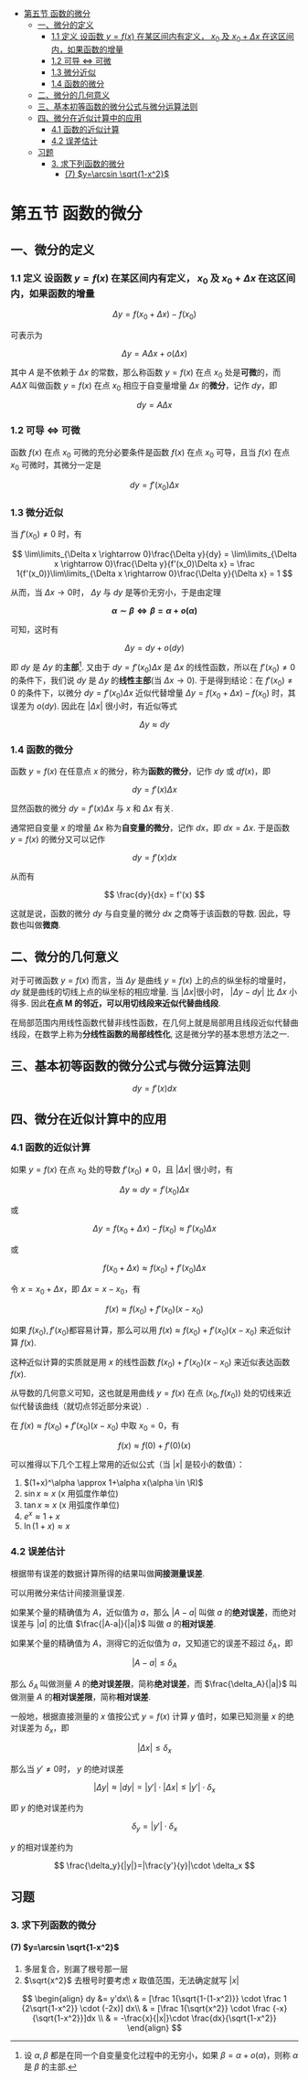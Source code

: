 - [第五节 函数的微分](#第五节-函数的微分)
  - [一、微分的定义](#一微分的定义)
    - [1.1 定义 设函数 $y=f(x)$ 在某区间内有定义， $x_0$ 及 $x_0+\Delta x$ 在这区间内，如果函数的增量](#11-定义-设函数-yfx-在某区间内有定义-x_0-及-x_0delta-x-在这区间内如果函数的增量)
    - [1.2 可导 $\iff$ 可微](#12-可导-iff-可微)
    - [1.3 微分近似](#13-微分近似)
    - [1.4 函数的微分](#14-函数的微分)
  - [二、微分的几何意义](#二微分的几何意义)
  - [三、基本初等函数的微分公式与微分运算法则](#三基本初等函数的微分公式与微分运算法则)
  - [四、微分在近似计算中的应用](#四微分在近似计算中的应用)
    - [4.1 函数的近似计算](#41-函数的近似计算)
    - [4.2 误差估计](#42-误差估计)
  - [习题](#习题)
    - [3. 求下列函数的微分](#3-求下列函数的微分)
      - [(7) $y=\arcsin \sqrt{1-x^2}$](#7-yarcsin-sqrt1-x2)

# 第五节 函数的微分

## 一、微分的定义

### 1.1 定义 设函数 $y=f(x)$ 在某区间内有定义， $x_0$ 及 $x_0+\Delta x$ 在这区间内，如果函数的增量

$$
\Delta y=f(x_0+\Delta x) - f(x_0)
$$

可表示为

$$
\Delta y=A\Delta x + o(\Delta x)
$$

其中 $A$ 是不依赖于 $\Delta x$ 的常数，那么称函数 $y=f(x)$ 在点 $x_0$ 处是**可微**的，而 $A\Delta X$ 叫做函数 $y=f(x)$ 在点 $x_0$ 相应于自变量增量 $\Delta x$ 的**微分**，记作 $dy$，即

$$
dy=A\Delta x
$$

### 1.2 可导 $\iff$ 可微

函数 $f(x)$ 在点 $x_0$ 可微的充分必要条件是函数 $f(x)$ 在点 $x_0$ 可导，且当 $f(x)$ 在点 $x_0$ 可微时，其微分一定是

$$
dy=f'(x_0)\Delta x
$$

### 1.3 微分近似

当 $f'(x_0) \ne 0$ 时，有

$$
\lim\limits_{\Delta x \rightarrow 0}\frac{\Delta y}{dy} = \lim\limits_{\Delta x \rightarrow 0}\frac{\Delta y}{f'(x_0)\Delta x} = \frac 1{f'(x_0)}\lim\limits_{\Delta x \rightarrow 0}\frac{\Delta y}{\Delta x} = 1
$$

从而，当 $\Delta x \rightarrow 0$时， $\Delta y$ 与 $dy$ 是等价无穷小，于是由定理

<strong>

$$
\alpha \sim \beta \iff \beta = \alpha + o(\alpha)
$$

</strong>

可知，这时有

$$
\Delta y = dy + o(dy)
$$

即 $dy$ 是 $\Delta y$ 的**主部**[^1]. 又由于 $dy=f'(x_0)\Delta x$ 是 $\Delta x$ 的线性函数，所以在 $f'(x_0)\ne 0$ 的条件下，我们说 $dy$ 是 $\Delta y$ 的**线性主部**(当 $\Delta x\rightarrow 0$). 于是得到结论：在 $f'(x_0)\ne0$ 的条件下，以微分 $dy=f'(x_0)\Delta x$ 近似代替增量 $\Delta y=f(x_0+\Delta x)-f(x_0)$ 时，其误差为 $o(dy)$. 因此在 $|\Delta x|$ 很小时，有近似等式

$$
\Delta y \approx dy
$$

### 1.4 函数的微分

函数 $y=f(x)$ 在任意点 $x$ 的微分，称为**函数的微分**，记作 $dy$ 或 $df(x)$，即

$$
dy=f'(x)\Delta x
$$

显然函数的微分 $dy=f'(x)\Delta x$ 与 $x$ 和 $\Delta x$ 有关.

通常把自变量 $x$ 的增量 $\Delta x$ 称为**自变量的微分**，记作 $dx$，即 $dx=\Delta x$. 于是函数 $y=f(x)$ 的微分又可以记作

$$
dy=f'(x)dx
$$

从而有

$$
\frac{dy}{dx} = f'(x)
$$

这就是说，函数的微分 $dy$ 与自变量的微分 $dx$ 之商等于该函数的导数. 因此，导数也叫做**微商**.

## 二、微分的几何意义

对于可微函数 $y=f(x)$ 而言，当 $\Delta y$ 是曲线 $y=f(x)$ 上的点的纵坐标的增量时， $dy$ 就是曲线的切线上点的纵坐标的相应增量. 当 $|\Delta x|$很小时， $|\Delta y-dy|$ 比 $\Delta x$ 小得多. 因此**在点 M 的邻近，可以用切线段来近似代替曲线段**.

在局部范围内用线性函数代替非线性函数，在几何上就是局部用且线段近似代替曲线段，在数学上称为**分线性函数的局部线性化**, 这是微分学的基本思想方法之一.

## 三、基本初等函数的微分公式与微分运算法则

$$
dy=f'(x)dx
$$

## 四、微分在近似计算中的应用

### 4.1 函数的近似计算

如果 $y=f(x)$ 在点 $x_0$ 处的导数 $f'(x_0)\ne 0$，且 $|\Delta x|$ 很小时，有

$$
\Delta y \approx dy = f'(x_0)\Delta x
$$

或

$$
\Delta y = f(x_0+\Delta x)-f(x_0) \approx f'(x_0)\Delta x
$$

或

$$
f(x_0+\Delta x) \approx f(x_0)+f'(x_0)\Delta x
$$

令 $x=x_0+\Delta x$，即 $\Delta x=x-x_0$，有

$$
f(x) \approx f(x_0)+f'(x_0)(x-x_0)
$$

如果 $f(x_0), f'(x_0)$都容易计算，那么可以用 $f(x) \approx f(x_0)+f'(x_0)(x-x_0)$ 来近似计算 $f(x)$.

这种近似计算的实质就是用 $x$ 的线性函数 $f(x_0)+f'(x_0)(x-x_0)$ 来近似表达函数 $f(x)$. 

从导数的几何意义可知，这也就是用曲线 $y=f(x)$ 在点 $(x_0, f(x_0))$ 处的切线来近似代替该曲线（就切点邻近部分来说）.

在 $f(x) \approx f(x_0)+f'(x_0)(x-x_0)$ 中取 $x_0=0$，有

$$
f(x) \approx f(0)+f'(0)(x)
$$

可以推得以下几个工程上常用的近似公式（当 $|x|$ 是较小的数值）：

1. $(1+x)^\alpha \approx 1+\alpha x(\alpha \in \R)$
2. $\sin x \approx x$ (x 用弧度作单位)
3. $\tan x \approx x$ (x 用弧度作单位)
4. $e^x \approx 1+x$
5. $\ln(1+x)\approx x$

### 4.2 误差估计

根据带有误差的数据计算所得的结果叫做**间接测量误差**.

可以用微分来估计间接测量误差.

如果某个量的精确值为 $A$，近似值为 $a$，那么 $|A-a|$ 叫做 $a$ 的**绝对误差**，而绝对误差与 $|a|$ 的比值 $\frac{|A-a|}{|a|}$ 叫做 $a$ 的**相对误差**.

如果某个量的精确值为 $A$，测得它的近似值为 $a$，又知道它的误差不超过 $\delta_A$，即

$$
|A-a| \leqslant \delta_A
$$

那么 $\delta_A$ 叫做测量 $A$ 的**绝对误差限**，简称**绝对误差**，而 $\frac{\delta_A}{|a|}$ 叫做测量 $A$ 的**相对误差限**，简称**相对误差**.

一般地，根据直接测量的 $x$ 值按公式 $y=f(x)$ 计算 $y$ 值时，如果已知测量 $x$ 的绝对误差为 $\delta_x$，即

$$
|\Delta x| \leqslant \delta_x
$$

那么当 $y'\ne 0$时， $y$ 的绝对误差

$$
|\Delta y| \approx |dy| = |y'|\cdot |\Delta x| \leqslant |y'| \cdot \delta_x
$$

即 $y$ 的绝对误差约为

$$
\delta_y = |y'|\cdot \delta_x
$$

$y$ 的相对误差约为

$$
\frac{\delta_y}{|y|}=|\frac{y'}{y}|\cdot \delta_x
$$

## 习题

### 3. 求下列函数的微分

#### (7) $y=\arcsin \sqrt{1-x^2}$

1. 多层复合，别漏了根号那一层
2. $\sqrt{x^2}$ 去根号时要考虑 $x$ 取值范围，无法确定就写 $|x|$

$$
\begin{align}
dy &= y'dx\\
& = [\frac 1{\sqrt{1-(1-x^2)}} \cdot \frac 1 {2\sqrt{1-x^2}} \cdot (-2x)] dx\\
& = [\frac 1{\sqrt{x^2}} \cdot \frac {-x} {\sqrt{1-x^2}}]dx \\
& = -\frac{x}{|x|}\cdot \frac{dx}{\sqrt{1-x^2}}
\end{align}
$$




[^1]: 设 $\alpha, \beta$ 都是在同一个自变量变化过程中的无穷小，如果 $\beta = \alpha+o(\alpha)$，则称 $\alpha$ 是 $\beta$ 的主部.